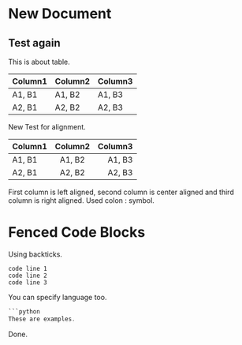 # New Document

## Test again

This is about table.

| Column1 | Column2 | Column3 |
|------------|------------|---------|
| A1, B1| A1, B2| A1, B3 |
| A2, B1| A2, B2|A2, B3|

New Test for alignment.

| Column1 | Column2 | Column3 |
|:------------|:------------:|---------:|
| A1, B1| A1, B2| A1, B3 |
| A2, B1| A2, B2|A2, B3|

First column is left aligned, second column is center aligned and third column is right aligned. Used colon : symbol.

# Fenced Code Blocks
Using backticks.

```
code line 1
code line 2
code line 3
```
You can specify language too.

```java
```python
These are examples.
```

Done.

<!--stackedit_data:
eyJoaXN0b3J5IjpbLTQ0MjU4MTE3NCwtMTYwNDAwNjQ5NCwtMT
U2ODIzODM2OCwxNzgyODIxNjgwXX0=
-->
